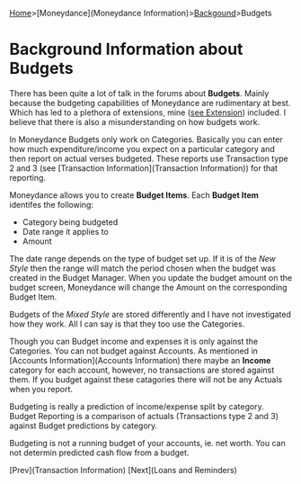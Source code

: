 [Home](Home)>[Moneydance](Moneydance Information)>[Backgound](Background)>Budgets
# Background Information about Budgets

There has been quite a lot of talk in the forums about **Budgets**.  Mainly because the budgeting capabilities of Moneydance are rudimentary at best.  Which has led to a plethora of extensions, mine ([see Extension](https://bitbucket.org/mikerb/moneydance-2019/wiki/Extensions)) included.  I believe that there is also a misunderstanding on how budgets work.

In Moneydance Budgets only work on Categories.  Basically you can enter how much expenditure/income you expect on a particular category and then report on actual verses budgeted.  These reports use Transaction type 2 and 3 (see [Transaction Information](Transaction Information)) for that reporting.

Moneydance allows you to create **Budget Items**.  Each **Budget Item** identifes the following:

* Category being budgeted
* Date range it applies to
* Amount

The date range depends on the type of budget set up.  If it is of the *New Style* then the range will match the period chosen when the budget was created in the Budget Manager. When you update the budget amount on the budget screen, Moneydance will change the Amount on the corresponding Budget Item.

Budgets of the *Mixed Style* are stored differently and I have not investigated how they work.  All I can say is that they too use the Categories.

Though you can Budget income and expenses it is only against the Categories.  You can not budget against Accounts.  As mentioned in [Accounts Information](Accounts Information) there maybe an **Income** category for each account, however, no transactions are stored against them.  If you budget against these catagories there will not be any Actuals when you report.

Budgeting is really a prediction of income/expense split by category.  Budget Reporting is a comparison of actuals (Transactions type 2 and 3) against Budget predictions by category.

Budgeting is not a running budget of your accounts, ie. net worth.  You can not determin predicted cash flow from a budget.

[Prev](Transaction Information) [Next](Loans and Reminders)